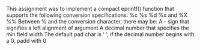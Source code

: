 This assignment was to implement a compact eprintf() function that supports the following conversion specifications:
%c
%s
%d
%x and %X
%%
Between % and the conversion character, there may be:
	A - sign that signifies a left alignment of argument
	A decimal number that specifies the min field width
	The default pad char is ' ', if the decimal number begins with a 0, padd with 0
